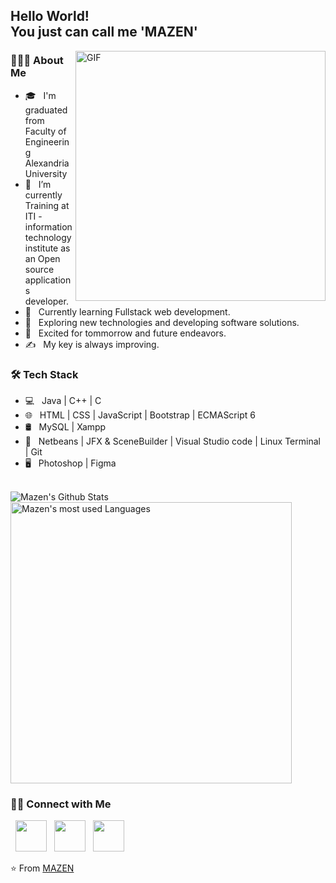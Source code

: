 <h2> Hello World! <br> You just can call me 'MAZEN' <dev.gif" width="25"></h2>
<img align="right" alt="GIF" src="dev.gif" width="400"/>

<h3> 👨🏻‍💻 About Me </h3>

- 🎓 &nbsp; I'm graduated from Faculty of Engineering Alexandria University
- 💼 &nbsp; I’m currently Training at ITI - information technology institute as an Open source applications developer.
- 🌱 &nbsp; Currently learning Fullstack web development.
- 🤔 &nbsp; Exploring new technologies and developing software solutions.
- 🔭 &nbsp; Excited for tommorrow and future endeavors.
- ✍️ &nbsp; My key is always improving. 

<h3>🛠 Tech Stack</h3>

- 💻 &nbsp; Java | C++ | C 
- 🌐 &nbsp;  HTML | CSS | JavaScript | Bootstrap | ECMAScript 6
- 🛢 &nbsp; MySQL | Xampp 
- 🔧 &nbsp; Netbeans | JFX & SceneBuilder | Visual Studio code | Linux Terminal | Git
- 🖥 &nbsp; Photoshop | Figma

<br>
  <img src="https://github-readme-stats.vercel.app/api?username=MazenElSayegh&theme=radical&include_all_commits=true&count_private=true&show_icons=true&line_height=20&title_color=7A7ADB&icon_color=2234AE&text_color=D3D3D3&bg_color=0,000000,130F40" alt="Mazen's Github Stats">
  <img src="https://github-readme-stats.vercel.app/api/top-langs/?username=MazenElSayegh&layout=compact" alt="Mazen's most used Languages" width="450">
</br>

<h3> 🤝🏻 Connect with Me </h3>

<p> 
&nbsp; <a href="https://instagram.com/mazen_elsayegh?igshid=Mzc0YWU1OWY=" target="_blank" rel="noopener noreferrer"><img src="https://img.icons8.com/plasticine/100/000000/instagram-new.png" width="50" /></a>  
&nbsp; <a href="https://www.linkedin.com/in/mazen-el-sayegh-aba976245/" target="_blank" rel="noopener noreferrer"><img src="https://img.icons8.com/plasticine/100/000000/linkedin.png" width="50" /></a>
&nbsp; <a href="mailto:mazen.elsayegh120298@gmail.com" target="_blank" rel="noopener noreferrer"><img src="https://img.icons8.com/plasticine/100/000000/gmail.png"  width="50" /></a>
</p>

⭐️ From [MAZEN](https://github.com/MazenElSayegh)
